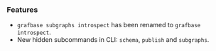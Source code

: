 ### Features

- `grafbase subgraphs introspect` has been renamed to `grafbase introspect`.
- New hidden subcommands in CLI: `schema`, `publish` and `subgraphs`.
